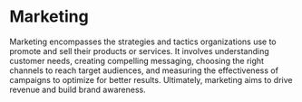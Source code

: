 # Marketing

Marketing encompasses the strategies and tactics organizations use to promote and sell their products or services. It involves understanding customer needs, creating compelling messaging, choosing the right channels to reach target audiences, and measuring the effectiveness of campaigns to optimize for better results. Ultimately, marketing aims to drive revenue and build brand awareness.